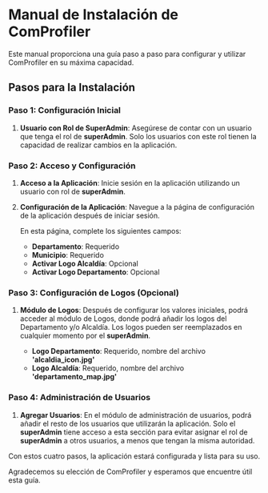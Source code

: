# Manual de Instalación de ComProfiler

Este manual proporciona una guía paso a paso para configurar y utilizar ComProfiler en su máxima capacidad.

## Pasos para la Instalación

### Paso 1: Configuración Inicial
1. **Usuario con Rol de SuperAdmin**: Asegúrese de contar con un usuario que tenga el rol de **superAdmin**. Solo los usuarios con este rol tienen la capacidad de realizar cambios en la aplicación.

### Paso 2: Acceso y Configuración
1. **Acceso a la Aplicación**: Inicie sesión en la aplicación utilizando un usuario con rol de **superAdmin**.
2. **Configuración de la Aplicación**: Navegue a la página de configuración de la aplicación después de iniciar sesión.

   En esta página, complete los siguientes campos:
   - **Departamento**: Requerido
   - **Municipio**: Requerido
   - **Activar Logo Alcaldía**: Opcional
   - **Activar Logo Departamento**: Opcional

### Paso 3: Configuración de Logos (Opcional)
1. **Módulo de Logos**: Después de configurar los valores iniciales, podrá acceder al módulo de Logos, donde podrá añadir los logos del Departamento y/o Alcaldía. Los logos pueden ser reemplazados en cualquier momento por el **superAdmin**.

   - **Logo Departamento**: Requerido, nombre del archivo **'alcaldia_icon.jpg'**
   - **Logo Alcaldía**: Requerido, nombre del archivo **'departamento_map.jpg'**

### Paso 4: Administración de Usuarios
1. **Agregar Usuarios**: En el módulo de administración de usuarios, podrá añadir el resto de los usuarios que utilizarán la aplicación. Solo el **superAdmin** tiene acceso a esta sección para evitar asignar el rol de **superAdmin** a otros usuarios, a menos que tengan la misma autoridad.

Con estos cuatro pasos, la aplicación estará configurada y lista para su uso.

Agradecemos su elección de ComProfiler y esperamos que encuentre útil esta guía.

